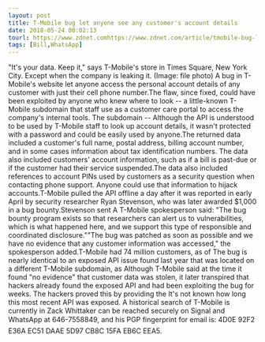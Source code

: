 ```yaml
---
layout: post
title: T-Mobile bug let anyone see any customer's account details
date: 2018-05-24 00:02:13
tourl: https://www.zdnet.comhttps://www.zdnet.com/article/tmobile-bug-let-anyone-see-any-customers-account-details/
tags: [Bill,WhatsApp]
---
```

"It's your data. Keep it," says T-Mobile's store in Times Square, New York City. Except when the company is leaking it. (Image: file photo) A bug in T-Mobile's website let anyone access the personal account details of any customer with just their cell phone number.The flaw, since fixed, could have been exploited by anyone who knew where to look -- a little-known T-Mobile subdomain that staff use as a customer care portal to access the company's internal tools. The subdomain -- Although the API is understood to be used by T-Mobile staff to look up account details, it wasn't protected with a password and could be easily used by anyone.The returned data included a customer's full name, postal address, billing account number, and in some cases information about tax identification numbers. The data also included customers' account information, such as if a bill is past-due or if the customer had their service suspended.The data also included references to account PINs used by customers as a security question when contacting phone support. Anyone could use that information to hijack accounts.T-Mobile pulled the API offline a day after it was reported in early April by security researcher Ryan Stevenson, who was later awarded $1,000 in a bug bounty.Stevenson sent A T-Mobile spokesperson said: "The bug bounty program exists so that researchers can alert us to vulnerabilities, which is what happened here, and we support this type of responsible and coordinated disclosure.""The bug was patched as soon as possible and we have no evidence that any customer information was accessed," the spokesperson added.T-Mobile had 74 million customers, as of The bug is nearly identical to an exposed API issue found last year that was located on a different T-Mobile subdomain, as Although T-Mobile said at the time it found "no evidence" that customer data was stolen, it later transpired that hackers already found the exposed API and had been exploiting the bug for weeks. The hackers proved this by providing the It's not known how long this most recent API was exposed. A historical search of T-Mobile is currently in Zack Whittaker can be reached securely on Signal and WhatsApp at 646-7558849, and his PGP fingerprint for email is: 4D0E 92F2 E36A EC51 DAAE 5D97 CB8C 15FA EB6C EEA5.